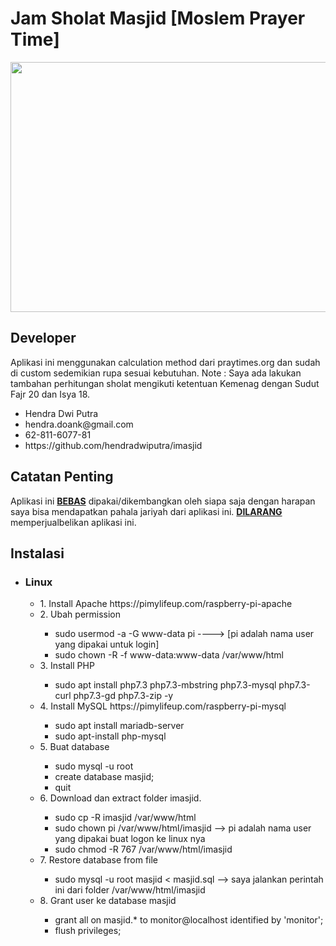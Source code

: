 <h1>Jam Sholat Masjid [Moslem Prayer Time]</h1>
<img src="https://github.com/hendradwiputra/imasjid/blob/1.0/assets/images/image1.JPG" height="400px" width="800px">
<h2>Developer</h2>
Aplikasi ini menggunakan calculation method dari praytimes.org dan sudah di custom sedemikian rupa sesuai kebutuhan. Note : Saya ada lakukan tambahan perhitungan sholat mengikuti ketentuan Kemenag dengan Sudut Fajr 20 dan Isya 18.
<ul>
<li> Hendra Dwi Putra</li>
<li> hendra.doank@gmail.com</li> 
<li> 62-811-6077-81</li>                  
<li> https://github.com/hendradwiputra/imasjid</li>
</ul>

<h2>Catatan Penting</h2>
<p>Aplikasi ini <strong><u>BEBAS</u></strong> dipakai/dikembangkan oleh siapa saja dengan harapan saya bisa mendapatkan pahala jariyah dari aplikasi ini. <strong><u>DILARANG</u></strong> memperjualbelikan aplikasi ini.

<h2>Instalasi</h2>
<ul>
  <li><h3>Linux</h3></li>
    <ul>
      <li>1. Install Apache https://pimylifeup.com/raspberry-pi-apache</li>
      <li>2. Ubah permission</li>
      <ul>
        <li>sudo usermod -a -G www-data pi ----> [pi adalah nama user yang dipakai untuk login]</li>
        <li>sudo chown -R -f www-data:www-data /var/www/html</li>
      </ul>
      <li>3. Install PHP</li>
      <ul>
        <li>sudo apt install php7.3 php7.3-mbstring php7.3-mysql php7.3-curl php7.3-gd php7.3-zip -y</li>
      </ul>
      <li>4. Install MySQL https://pimylifeup.com/raspberry-pi-mysql</li>
      <ul>
        <li>sudo apt install mariadb-server</li>
        <li>sudo apt-install php-mysql</li>
      </ul>
      <li>5. Buat database</li>
      <ul>
        <li>sudo mysql -u root</li>
        <li>create database masjid;</li>
        <li>quit</li>
      </ul>      
      <li>6. Download dan extract folder imasjid.</li>
        <ul>
          <li>sudo cp -R imasjid /var/www/html</li>
          <li>sudo chown pi /var/www/html/imasjid --> pi adalah nama user yang dipakai buat logon ke linux nya</li>
          <li>sudo chmod -R 767 /var/www/html/imasjid</li>
        </ul>
      </li>
      <li>7. Restore database from file</li>
        <ul>
          <li>sudo mysql -u root masjid < masjid.sql  --> saya jalankan perintah ini dari folder /var/www/html/imasjid</li>
        </ul>
      </li>
      <li>8. Grant user ke database masjid</li>
        <ul>
          <li>grant all on masjid.* to monitor@localhost identified by 'monitor';</li>
          <li>flush privileges;</li>
        </ul>
      </li>
    </ul>
</ul>
